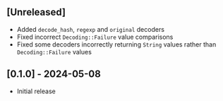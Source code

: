 ## [Unreleased]

* Added `decode_hash`, `regexp` and `original` decoders
* Fixed incorrect `Decoding::Failure` value comparisons
* Fixed some decoders incorrectly returning `String` values rather than
  `Decoding::Failure` values

## [0.1.0] - 2024-05-08

- Initial release
